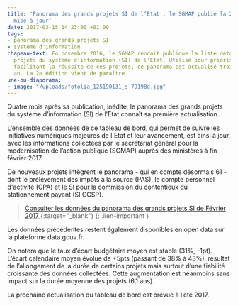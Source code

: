 ```yaml
---
title: 'Panorama des grands projets SI de l’État : le SGMAP publie la 2e édition,
  mise à jour'
date: 2017-03-15 14:23:00 +01:00
tags:
- panorama des grands projets SI
- système d'information
chapeau-text: En novembre 2016, le SGMAP rendait publique la liste détaillée des grands
  projets du système d’information (SI) de l'Etat. Utilisé pour prioriser les actions
  facilitant la réussite de ces projets, ce panorama est actualisé trois fois par
  an. La 2e édition vient de paraître.
une-ou-diaporama:
- image: "/uploads/fotolia_125190131_s-79198d.jpg"
---
```


Quatre mois après sa publication, inédite, le panorama des grands projets du système d’information (SI) de l'Etat connaît sa première actualisation.

L’ensemble des données de ce tableau de bord, qui permet de suivre les initiatives numériques majeures de l'Etat et leur avancement, est ainsi à jour, avec les informations collectées par le secrétariat général pour la modernisation de l’action publique (SGMAP) auprès des ministères à fin février 2017.

De nouveaux projets intègrent le panorama - qui en compte désormais 61 - dont le prélèvement des impôts à la source (PAS), le compte personnel d'activité (CPA) et le SI pour la commission du contentieux du stationnement payant (SI CCSP).

>[Consulter les données du panorama des grands projets SI de Février 2017 ](https://www.data.gouv.fr/fr/datasets/panorama-des-grands-projets-si-de-letat-1/){:target="_blank"}
{: .lien-important }

Les données précédentes restent également disponibles en open data sur la plateforme data.gouv.fr.

On notera que le taux d’écart budgétaire moyen est stable (31%, -1pt). L’écart calendaire moyen évolue de +5pts (passant de 38% à 43%), résultat de l’allongement de la durée de certains projets mais surtout d’une fiabilité croissante des données collectées. Cette augmentation est néanmoins sans impact sur la durée moyenne des projets (6,1 ans).

La prochaine actualisation du tableau de bord est prévue à l’été 2017.
